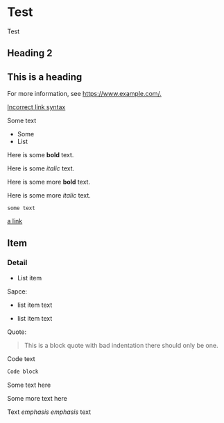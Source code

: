 # Test

Test

## Heading 2

## This is a heading

For more information, see <https://www.example.com/.>

[Incorrect link syntax](https://www.example.com/)

Some text

* Some
* List

Here is some **bold** text.

Here is some *italic* text.

Here is some more __bold__ text.

Here is some more _italic_ text.

` some text `

[a link](https://www.example.com/)

## Item

### Detail

* List item

Sapce:

* list item text

* list item text

Quote:

> This is a block quote with bad indentation
> there should only be one.

Code text

```sh
Code block
```

Some text here

Some more text here

Text *emphasis
emphasis* text

